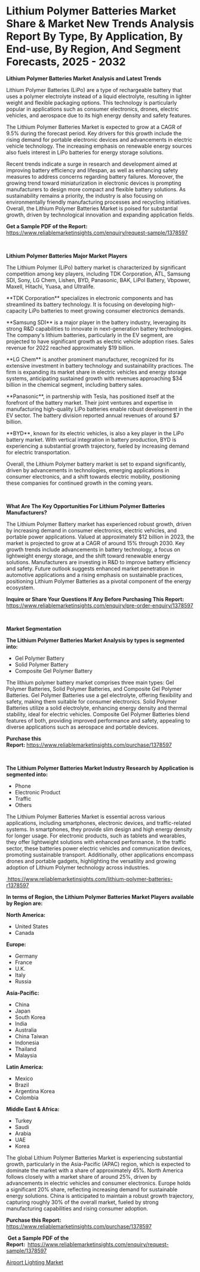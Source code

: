 <p><h1>Lithium Polymer Batteries Market Share & Market New Trends Analysis Report By Type, By Application, By End-use, By Region, And Segment Forecasts, 2025 - 2032</h1></p><p><strong>Lithium Polymer Batteries Market Analysis and Latest Trends</strong></p>
<p><p>Lithium Polymer Batteries (LiPo) are a type of rechargeable battery that uses a polymer electrolyte instead of a liquid electrolyte, resulting in lighter weight and flexible packaging options. This technology is particularly popular in applications such as consumer electronics, drones, electric vehicles, and aerospace due to its high energy density and safety features.</p><p>The Lithium Polymer Batteries Market is expected to grow at a CAGR of 9.5% during the forecast period. Key drivers for this growth include the rising demand for portable electronic devices and advancements in electric vehicle technology. The increasing emphasis on renewable energy sources also fuels interest in LiPo batteries for energy storage solutions.</p><p>Recent trends indicate a surge in research and development aimed at improving battery efficiency and lifespan, as well as enhancing safety measures to address concerns regarding battery failures. Moreover, the growing trend toward miniaturization in electronic devices is prompting manufacturers to design more compact and flexible battery solutions. As sustainability remains a priority, the industry is also focusing on environmentally friendly manufacturing processes and recycling initiatives. Overall, the Lithium Polymer Batteries Market is poised for substantial growth, driven by technological innovation and expanding application fields.</p></p>
<p><strong>Get a Sample PDF of the Report:&nbsp;</strong> <a href="https://www.reliablemarketinsights.com/enquiry/request-sample/1378597?utm_campaign=2280&utm_medium=2&utm_source=Github&utm_content=ia&utm_term=07042025&utm_id=lithium-polymer-batteries">https://www.reliablemarketinsights.com/enquiry/request-sample/1378597</a></p>
<p>&nbsp;</p>
<p><strong>Lithium Polymer Batteries Major Market Players</strong></p>
<p><p>The Lithium Polymer (LiPo) battery market is characterized by significant competition among key players, including TDK Corporation, ATL, Samsung SDI, Sony, LG Chem, Lishen, BYD, Panasonic, BAK, LiPol Battery, Vbpower, Maxell, Hitachi, Yuasa, and Ultralife. </p><p>**TDK Corporation** specializes in electronic components and has streamlined its battery technology. It is focusing on developing high-capacity LiPo batteries to meet growing consumer electronics demands.</p><p>**Samsung SDI** is a major player in the battery industry, leveraging its strong R&D capabilities to innovate in next-generation battery technologies. The company's lithium batteries, particularly in the EV segment, are projected to have significant growth as electric vehicle adoption rises. Sales revenue for 2022 reached approximately $19 billion.</p><p>**LG Chem** is another prominent manufacturer, recognized for its extensive investment in battery technology and sustainability practices. The firm is expanding its market share in electric vehicles and energy storage systems, anticipating sustained growth with revenues approaching $34 billion in the chemical segment, including battery sales.</p><p>**Panasonic**, in partnership with Tesla, has positioned itself at the forefront of the battery market. Their joint ventures and expertise in manufacturing high-quality LiPo batteries enable robust development in the EV sector. The battery division reported annual revenues of around $7 billion.</p><p>**BYD**, known for its electric vehicles, is also a key player in the LiPo battery market. With vertical integration in battery production, BYD is experiencing a substantial growth trajectory, fueled by increasing demand for electric transportation.</p><p>Overall, the Lithium Polymer battery market is set to expand significantly, driven by advancements in technologies, emerging applications in consumer electronics, and a shift towards electric mobility, positioning these companies for continued growth in the coming years.</p></p>
<p>&nbsp;</p>
<p><strong>What Are The Key Opportunities For Lithium Polymer Batteries Manufacturers?</strong></p>
<p><p>The Lithium Polymer Battery market has experienced robust growth, driven by increasing demand in consumer electronics, electric vehicles, and portable power applications. Valued at approximately $12 billion in 2023, the market is projected to grow at a CAGR of around 15% through 2030. Key growth trends include advancements in battery technology, a focus on lightweight energy storage, and the shift toward renewable energy solutions. Manufacturers are investing in R&D to improve battery efficiency and safety. Future outlook suggests enhanced market penetration in automotive applications and a rising emphasis on sustainable practices, positioning Lithium Polymer Batteries as a pivotal component of the energy ecosystem.</p></p>
<p><strong>Inquire or Share Your Questions If Any Before Purchasing This Report:</strong> <a href="https://www.reliablemarketinsights.com/enquiry/pre-order-enquiry/1378597?utm_campaign=2280&utm_medium=2&utm_source=Github&utm_content=ia&utm_term=07042025&utm_id=lithium-polymer-batteries">https://www.reliablemarketinsights.com/enquiry/pre-order-enquiry/1378597</a></p>
<p>&nbsp;</p>
<p><strong>Market Segmentation</strong></p>
<p><strong>The Lithium Polymer Batteries Market Analysis by types is segmented into:</strong></p>
<p><ul><li>Gel Polymer Battery</li><li>Solid Polymer Battery</li><li>Composite Gel Polymer Battery</li></ul></p>
<p><p>The lithium polymer battery market comprises three main types: Gel Polymer Batteries, Solid Polymer Batteries, and Composite Gel Polymer Batteries. Gel Polymer Batteries use a gel electrolyte, offering flexibility and safety, making them suitable for consumer electronics. Solid Polymer Batteries utilize a solid electrolyte, enhancing energy density and thermal stability, ideal for electric vehicles. Composite Gel Polymer Batteries blend features of both, providing improved performance and safety, appealing to diverse applications such as aerospace and portable devices.</p></p>
<p><strong>Purchase this Report:&nbsp;</strong><a href="https://www.reliablemarketinsights.com/purchase/1378597?utm_campaign=2280&utm_medium=2&utm_source=Github&utm_content=ia&utm_term=07042025&utm_id=lithium-polymer-batteries">https://www.reliablemarketinsights.com/purchase/1378597</a></p>
<p>&nbsp;</p>
<p><strong>The Lithium Polymer Batteries Market Industry Research by Application is segmented into:</strong></p>
<p><ul><li>Phone</li><li>Electronic Product</li><li>Traffic</li><li>Others</li></ul></p>
<p><p>The Lithium Polymer Batteries Market is essential across various applications, including smartphones, electronic devices, and traffic-related systems. In smartphones, they provide slim design and high energy density for longer usage. For electronic products, such as tablets and wearables, they offer lightweight solutions with enhanced performance. In the traffic sector, these batteries power electric vehicles and communication devices, promoting sustainable transport. Additionally, other applications encompass drones and portable gadgets, highlighting the versatility and growing adoption of Lithium Polymer technology across industries.</p></p>
<p><a href="https://www.reliablemarketinsights.com/lithium-polymer-batteries-r1378597?utm_campaign=2280&utm_medium=2&utm_source=Github&utm_content=ia&utm_term=07042025&utm_id=lithium-polymer-batteries">&nbsp;https://www.reliablemarketinsights.com/lithium-polymer-batteries-r1378597</a></p>
<p><strong>In terms of Region, the Lithium Polymer Batteries Market Players available by Region are:</strong></p>
<p>
    <p> <strong> North America: </strong>
        <ul>
            <li>United States</li>
            <li>Canada</li>
        </ul>
        </p> 
    <p> <strong> Europe: </strong>
        <ul>
            <li>Germany</li>
            <li>France</li>
            <li>U.K.</li>
            <li>Italy</li>
            <li>Russia</li>
        </ul>
        </p> 
    <p> <strong> Asia-Pacific: </strong>
        <ul>
            <li>China</li>
            <li>Japan</li>
            <li>South Korea</li>
            <li>India</li>
            <li>Australia</li>
            <li>China Taiwan</li>
            <li>Indonesia</li>
            <li>Thailand</li>
            <li>Malaysia</li>
        </ul>
        </p> 
    <p> <strong> Latin America: </strong>
        <ul>
            <li>Mexico</li>
            <li>Brazil</li>
            <li>Argentina Korea</li>
            <li>Colombia</li>
        </ul>
        </p> 
    <p> <strong> Middle East & Africa: </strong>
        <ul>
            <li>Turkey</li>
            <li>Saudi</li>
            <li>Arabia</li>
            <li>UAE</li>
            <li>Korea</li>
        </ul>
    </p>
    </p>
<p><p>The global Lithium Polymer Batteries Market is experiencing substantial growth, particularly in the Asia-Pacific (APAC) region, which is expected to dominate the market with a share of approximately 45%. North America follows closely with a market share of around 25%, driven by advancements in electric vehicles and consumer electronics. Europe holds a significant 20% share, reflecting increasing demand for sustainable energy solutions. China is anticipated to maintain a robust growth trajectory, capturing roughly 30% of the overall market, fueled by strong manufacturing capabilities and rising consumer adoption.</p></p>
<p><strong>Purchase this Report: </strong><a href="https://www.reliablemarketinsights.com/purchase/1378597?utm_campaign=2280&utm_medium=2&utm_source=Github&utm_content=ia&utm_term=07042025&utm_id=lithium-polymer-batteries">https://www.reliablemarketinsights.com/purchase/1378597</a></p>
<p>&nbsp;<strong>Get a Sample PDF of the Report:&nbsp;&nbsp;</strong><a href="https://www.reliablemarketinsights.com/enquiry/request-sample/1378597?utm_campaign=2280&utm_medium=2&utm_source=Github&utm_content=ia&utm_term=07042025&utm_id=lithium-polymer-batteries">https://www.reliablemarketinsights.com/enquiry/request-sample/1378597</a></p>
<p><strong></strong></p>
<p><p><a href="https://github.com/NargisHussain75/Market-Research-Report-List-2/blob/main/airport-lighting-market.md?utm_campaign=2280&utm_medium=2&utm_source=Github&utm_content=ia&utm_term=07042025&utm_id=lithium-polymer-batteries">Airport Lighting Market</a></p></p>